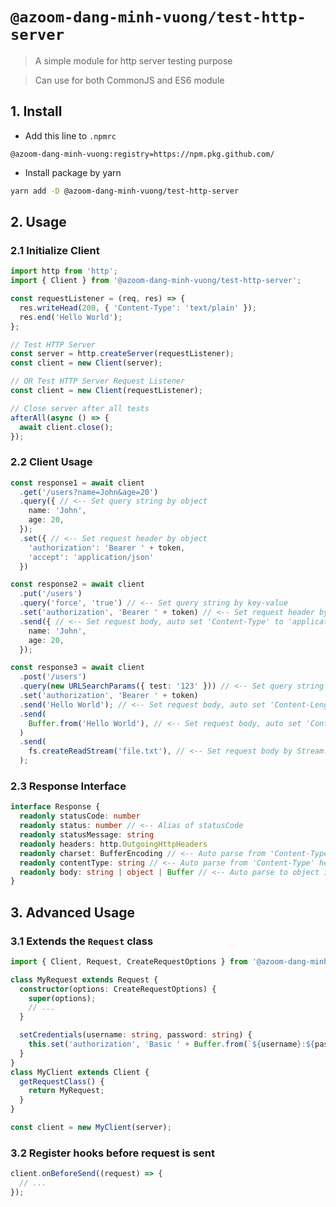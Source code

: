 # `@azoom-dang-minh-vuong/test-http-server`
> A simple module for http server testing purpose

> Can use for both CommonJS and ES6 module

## 1. Install

- Add this line to `.npmrc`
```
@azoom-dang-minh-vuong:registry=https://npm.pkg.github.com/
```

- Install package by yarn

```sh
yarn add -D @azoom-dang-minh-vuong/test-http-server
```

## 2. Usage

### 2.1 Initialize Client

```typescript
import http from 'http';
import { Client } from '@azoom-dang-minh-vuong/test-http-server';

const requestListener = (req, res) => {
  res.writeHead(200, { 'Content-Type': 'text/plain' });
  res.end('Hello World');
};

// Test HTTP Server
const server = http.createServer(requestListener);
const client = new Client(server);

// OR Test HTTP Server Request Listener
const client = new Client(requestListener);

// Close server after all tests
afterAll(async () => {
  await client.close();
});
```

### 2.2 Client Usage

```typescript
const response1 = await client
  .get('/users?name=John&age=20')
  .query({ // <-- Set query string by object
    name: 'John',
    age: 20,
  });
  .set({ // <-- Set request header by object
    'authorization': 'Bearer ' + token,
    'accept': 'application/json'
  })

const response2 = await client
  .put('/users')
  .query('force', 'true') // <-- Set query string by key-value
  .set('authorization', 'Bearer ' + token) // <-- Set request header by key-value
  .send({ // <-- Set request body, auto set 'Content-Type' to 'application/json', auto stringify object and set 'Content-Length'
    name: 'John',
    age: 20,
  });

const response3 = await client
  .post('/users')
  .query(new URLSearchParams({ test: '123' })) // <-- Set query string by URLSearchParams
  .set('authorization', 'Bearer ' + token)
  .send('Hello World'); // <-- Set request body, auto set 'Content-Length'
  .send(
    Buffer.from('Hello World'), // <-- Set request body, auto set 'Content-Length'
  )
  .send(
    fs.createReadStream('file.txt'), // <-- Set request body by Stream.Readable
  );
```

### 2.3 Response Interface

```typescript
interface Response {
  readonly statusCode: number
  readonly status: number // <-- Alias of statusCode
  readonly statusMessage: string
  readonly headers: http.OutgoingHttpHeaders
  readonly charset: BufferEncoding // <-- Auto parse from 'Content-Type' header
  readonly contentType: string // <-- Auto parse from 'Content-Type' header to MIME type
  readonly body: string | object | Buffer // <-- Auto parse to object if 'Content-Type' is 'application/json'
}
```

## 3. Advanced Usage

### 3.1 Extends the `Request` class

```typescript
import { Client, Request, CreateRequestOptions } from '@azoom-dang-minh-vuong/test-http-server';

class MyRequest extends Request {
  constructor(options: CreateRequestOptions) {
    super(options);
    // ...
  }

  setCredentials(username: string, password: string) {
    this.set('authorization', 'Basic ' + Buffer.from(`${username}:${password}`).toString('base64'));
  }
}
class MyClient extends Client {
  getRequestClass() {
    return MyRequest;
  }
}

const client = new MyClient(server);
```

### 3.2 Register hooks before request is sent
  
```typescript
client.onBeforeSend((request) => {
  // ...
});
```
